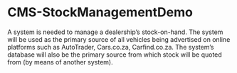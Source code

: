 # CMS-StockManagementDemo
A system is needed to manage a dealership’s stock-on-hand. The system will be used as the primary source of all vehicles being advertised on online platforms such as AutoTrader, Cars.co.za, Carfind.co.za. The system’s database will also be the primary source from which stock will be quoted from (by means of another system).
